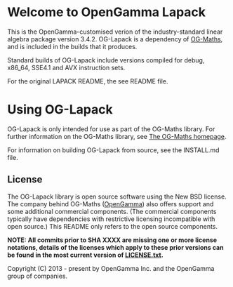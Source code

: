 Welcome to OpenGamma Lapack
=========

This is the OpenGamma-customised verion of the industry-standard linear algebra
package version 3.4.2. OG-Lapack is a dependency of
[OG-Maths](https://github.com/OpenGamma/OG-Maths), and is included in
the builds that it produces.

Standard builds of OG-Lapack include versions compiled
for debug, x86_64, SSE4.1 and AVX instruction sets.

For the original LAPACK README, the see README file.

Using OG-Lapack
===============

OG-Lapack is only intended for use as part of the OG-Maths library. For further
information on the OG-Maths library, see [The OG-Maths
homepage](https://github.com/OpenGamma/OG-Maths).

For information on building OG-Lapack from source, see the INSTALL.md file.

## License

The OG-Lapack library is open source software using the New BSD license. The
company behind OG-Maths ([OpenGamma](http://www.opengamma.com)) also offers
support and some additional commercial components. (The commercial components
typically have dependencies with restrictive licensing incompatible with open
source.) This README only refers to the open source components.

**NOTE: All commits prior to SHA XXXX are missing one or more license notations,
details of the licenses which apply to these prior versions can be found in the
most current version of [LICENSE.txt](LICENSE.txt).**

Copyright (C) 2013 - present by OpenGamma Inc. and the OpenGamma group of
companies.
